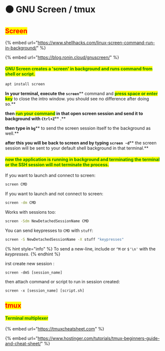 # 🟤 GNU Screen / tmux

## <mark style="color:red;">Screen</mark>

{% embed url="https://www.shellhacks.com/linux-screen-command-run-in-background/" %}

{% embed url="https://blog.ronin.cloud/gnuscreen/" %}

#### <mark style="color:green;">GNU Screen creates a 'screen' in background and runs command from shell or script.</mark>

```bash
apt install screen
```

**In your terminal, execute the **<mark style="color:green;">**`screen`**</mark>** command and **<mark style="color:green;">**press space or enter key**</mark>** to close the intro window. you should see no difference after doing so.**

**then **<mark style="color:green;">**run your command**</mark>** in that open screen session and send it to background with **<mark style="color:green;">**`Ctrl+Z`**</mark>** .**&#x20;

**then type in **<mark style="color:green;">**`bg`**</mark>** to send the screen session itself to the background as well.**

**after this you will be back to screen and by typing **<mark style="color:green;">**`screen -d`**</mark>** the screen session will be sent to your default shell background in that terminal.**

#### <mark style="color:green;">now the application is running in background and terminating the terminal or the SSH session will not terminate the process.</mark>

If you want to launch and connect to screen:

```bash
screen CMD
```

If you want to launch and not connect to screen:

```bash
screen -dm CMD
```

Works with sessions too:

```bash
screen -Sdm NewDetachedSessionName CMD
```

You can send keypresses to `CMD` with `stuff`:

```bash
screen -S NewDetachedSessionName -X stuff "keypresses"
```

{% hint style="info" %}
To send a new-line, include  or `^M` or `$'\n'` with the _keypresses_.
{% endhint %}

irst create new session :

`screen -dmS [session_name]`

then attach command or script to run in session created:

`screen -x [session_name] [script.sh]`

## <mark style="color:red;">tmux</mark>

#### <mark style="color:green;">Terminal multiplexer</mark>

{% embed url="https://tmuxcheatsheet.com" %}

{% embed url="https://www.hostinger.com/tutorials/tmux-beginners-guide-and-cheat-sheet/" %}
